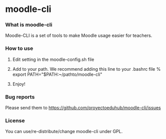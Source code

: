 moodle-cli
=============

### What is moodle-cli

Moodle-CLI is a set of tools to make Moodle usage easier for teachers.



### How to use

1. Edit setting in the moodle-config.sh file

2. Add to your path. We recommend adding this line to your .bashrc file
    % export PATH="$PATH:~/pathto/moodle-cli"


3. Enjoy!





### Bug reports

Please send them to https://github.com/proyectoeduhub/moodle-cli/issues




### License

You can use/re-distribute/change moodle-cli under GPL.

